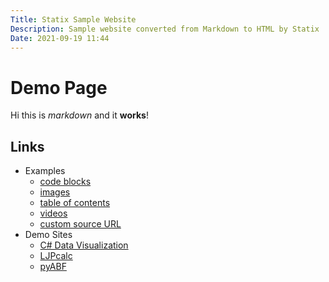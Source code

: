 ```yaml
---
Title: Statix Sample Website
Description: Sample website converted from Markdown to HTML by Statix
Date: 2021-09-19 11:44
---
```


# Demo Page

Hi this is _markdown_ and it **works**!

## Links
* Examples
  * [code blocks](code)
  * [images](images)
  * [table of contents](toc)
  * [videos](videos)
  * [custom source URL](custom-source-url)
* Demo Sites
  * [C# Data Visualization](advanced/csdv)
  * [LJPcalc](advanced/ljpcalc)
  * [pyABF](advanced/pyabf)